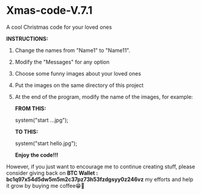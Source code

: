 # Xmas-code-V.7.1
A cool Christmas code for your loved ones

**INSTRUCTIONS:**

1. Change the names from "Name1" to "Name11".
2. Modify the "Messages" for any option
3. Choose some funny images about your loved ones
4. Put the images on the same directory of this project
5. At the end of the program, modify the name of the images, for example:

   **FROM THIS:**

   system("start     ...jpg");
   

   **TO THIS:**

   system("start     hello.jpg");


   **Enjoy the code!!!**

However, if you just want to encourage me to continue creating stuff, please consider giving back on **BTC Wallet : bc1q97x54d5dw5m5m2c37pz73h53fzdgsyy0z246vz** my efforts and help it grow by buying me coffee😁🤝
